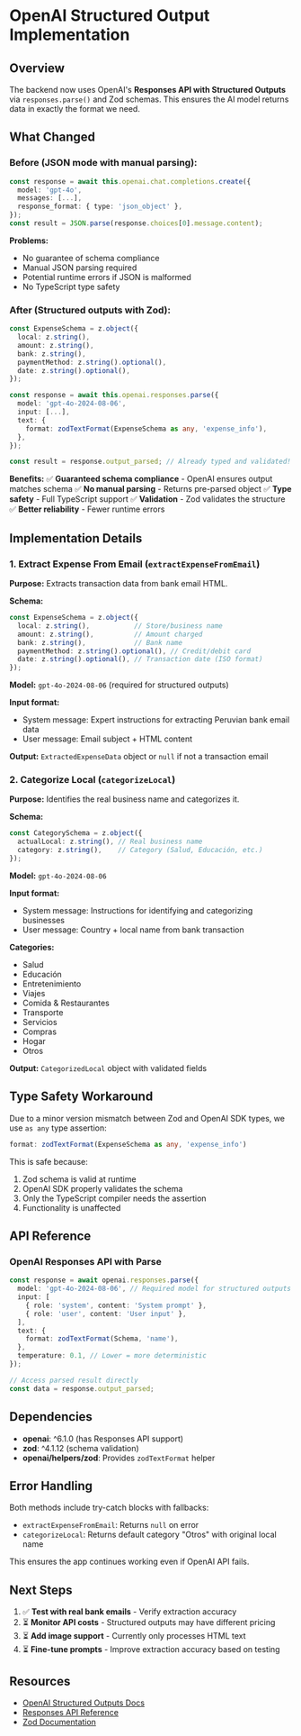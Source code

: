 # OpenAI Structured Output Implementation

## Overview

The backend now uses OpenAI's **Responses API with Structured Outputs** via `responses.parse()` and Zod schemas. This ensures the AI model returns data in exactly the format we need.

## What Changed

### Before (JSON mode with manual parsing):
```typescript
const response = await this.openai.chat.completions.create({
  model: 'gpt-4o',
  messages: [...],
  response_format: { type: 'json_object' },
});
const result = JSON.parse(response.choices[0].message.content);
```

**Problems:**
- No guarantee of schema compliance
- Manual JSON parsing required
- Potential runtime errors if JSON is malformed
- No TypeScript type safety

### After (Structured outputs with Zod):
```typescript
const ExpenseSchema = z.object({
  local: z.string(),
  amount: z.string(),
  bank: z.string(),
  paymentMethod: z.string().optional(),
  date: z.string().optional(),
});

const response = await this.openai.responses.parse({
  model: 'gpt-4o-2024-08-06',
  input: [...],
  text: {
    format: zodTextFormat(ExpenseSchema as any, 'expense_info'),
  },
});

const result = response.output_parsed; // Already typed and validated!
```

**Benefits:**
✅ **Guaranteed schema compliance** - OpenAI ensures output matches schema
✅ **No manual parsing** - Returns pre-parsed object
✅ **Type safety** - Full TypeScript support
✅ **Validation** - Zod validates the structure
✅ **Better reliability** - Fewer runtime errors

## Implementation Details

### 1. Extract Expense From Email (`extractExpenseFromEmail`)

**Purpose:** Extracts transaction data from bank email HTML.

**Schema:**
```typescript
const ExpenseSchema = z.object({
  local: z.string(),           // Store/business name
  amount: z.string(),          // Amount charged
  bank: z.string(),            // Bank name
  paymentMethod: z.string().optional(), // Credit/debit card
  date: z.string().optional(), // Transaction date (ISO format)
});
```

**Model:** `gpt-4o-2024-08-06` (required for structured outputs)

**Input format:**
- System message: Expert instructions for extracting Peruvian bank email data
- User message: Email subject + HTML content

**Output:** `ExtractedExpenseData` object or `null` if not a transaction email

### 2. Categorize Local (`categorizeLocal`)

**Purpose:** Identifies the real business name and categorizes it.

**Schema:**
```typescript
const CategorySchema = z.object({
  actualLocal: z.string(), // Real business name
  category: z.string(),    // Category (Salud, Educación, etc.)
});
```

**Model:** `gpt-4o-2024-08-06`

**Input format:**
- System message: Instructions for identifying and categorizing businesses
- User message: Country + local name from bank transaction

**Categories:**
- Salud
- Educación
- Entretenimiento
- Viajes
- Comida & Restaurantes
- Transporte
- Servicios
- Compras
- Hogar
- Otros

**Output:** `CategorizedLocal` object with validated fields

## Type Safety Workaround

Due to a minor version mismatch between Zod and OpenAI SDK types, we use `as any` type assertion:

```typescript
format: zodTextFormat(ExpenseSchema as any, 'expense_info')
```

This is safe because:
1. Zod schema is valid at runtime
2. OpenAI SDK properly validates the schema
3. Only the TypeScript compiler needs the assertion
4. Functionality is unaffected

## API Reference

### OpenAI Responses API with Parse

```typescript
const response = await openai.responses.parse({
  model: 'gpt-4o-2024-08-06', // Required model for structured outputs
  input: [
    { role: 'system', content: 'System prompt' },
    { role: 'user', content: 'User input' },
  ],
  text: {
    format: zodTextFormat(Schema, 'name'),
  },
  temperature: 0.1, // Lower = more deterministic
});

// Access parsed result directly
const data = response.output_parsed;
```

## Dependencies

- **openai**: ^6.1.0 (has Responses API support)
- **zod**: ^4.1.12 (schema validation)
- **openai/helpers/zod**: Provides `zodTextFormat` helper

## Error Handling

Both methods include try-catch blocks with fallbacks:

- `extractExpenseFromEmail`: Returns `null` on error
- `categorizeLocal`: Returns default category "Otros" with original local name

This ensures the app continues working even if OpenAI API fails.

## Next Steps

1. ✅ **Test with real bank emails** - Verify extraction accuracy
2. ⏳ **Monitor API costs** - Structured outputs may have different pricing
3. ⏳ **Add image support** - Currently only processes HTML text
4. ⏳ **Fine-tune prompts** - Improve extraction accuracy based on testing

## Resources

- [OpenAI Structured Outputs Docs](https://platform.openai.com/docs/guides/structured-outputs)
- [Responses API Reference](https://platform.openai.com/docs/api-reference/responses)
- [Zod Documentation](https://zod.dev/)
